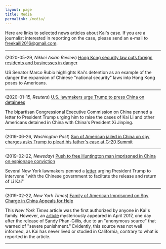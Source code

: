 ```yaml
---
layout: page
title: Media
permalink: /media/
---
```


Here are links to selected news articles about Kai's case. If you are a journalist interested in reporting on the case, please send an e-mail to freekaili2016@gmail.com.

---

(2020-05-29, *Nikkei Asian Review*) [Hong Kong security law puts foreign residents and businesses in danger](https://asia.nikkei.com/Opinion/Hong-Kong-security-law-puts-foreign-residents-and-businesses-in-danger)

US Senator Marco Rubio highlights Kai's detention as an example of the danger the expansion of Chinese "national security" laws into Hong Kong poses to Americans. 

---

(2020-01-15, *Reuters*) [U.S. lawmakers urge Trump to press China on detainees](https://www.reuters.com/article/us-usa-china-detainees/u-s-lawmakers-urge-trump-to-press-china-on-detainees-idUSKBN1ZD2S0)

The bipartisan Congressional Executive Commission on China penned a letter to President Trump urging him to raise the cases of Kai Li and other Americans detained in China with China's President Xi Jinping.

---

(2019-06-26, *Washington Post*) [Son of American jailed in China on spy charges asks Trump to plead his father's case at G-20 Summit](https://www.washingtonpost.com/world/asia_pacific/son-of-american-jailed-in-china-on-spy-charges-asks-trump-to-plead-his-fathers-case-at-g-20-summit/2019/06/26/52270f06-9749-11e9-9a16-dc551ea5a43b_story.html) 

---

(2019-02-22, *Newsday*) [Push to free Huntington man imprisoned in China on espionage conviction](https://www.newsday.com/long-island/suffolk/china-huntington-imprisoned-espionage-1.27639872)

Several New York lawmakers penned a [letter](https://int.nyt.com/data/documenthelper/630-lawmakers-letter/564ec7cd3778c907d471/optimized/full.pdf#page=1) urging President Trump to intervene "with the Chinese government to faciltate the release and return of Li Kai" 


---

(2019-02-22, *New York Times*) [Family of American Imprisoned on Spy Charge in China Appeals for Help](https://www.nytimes.com/2019/02/22/world/asia/china-american-spying-kai-li.html) 


This *New York Times* article was the first authorized by anyone in Kai's family. However, an [article](https://www.upi.com/Top_News/World-News/2017/04/27/Report-China-detained-American-on-charges-of-spying-for-FBI/1581493317911/) mysteriously appeared in April 2017, one day after the release of Sandy Phan-Gillis, due to an "anonymous source" that warned of "severe punishment." Evidently, this source was not well informed, as Kai has never lived or studied in California, contrary to what is reported in the article.

---










